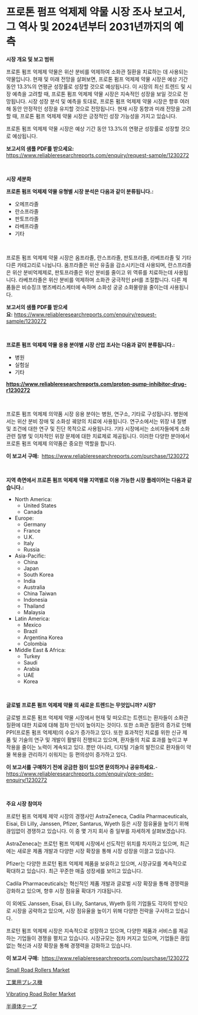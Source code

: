 <p><h1>프로톤 펌프 억제제 약물 시장 조사 보고서, 그 역사 및 2024년부터 2031년까지의 예측</h1></p><p><strong>시장 개요 및 보고 범위</strong></p>
<p><p>프로톤 펌프 억제제 약물은 위산 분비를 억제하여 소화관 질환을 치료하는 데 사용되는 약물입니다. 현재 및 미래 전망을 살펴보면, 프로톤 펌프 억제제 약물 시장은 예상 기간 동안 13.3%의 연평균 성장률로 성장할 것으로 예상됩니다. 이 시장의 최신 트렌드 및 시장 예측을 고려할 때, 프로톤 펌프 억제제 약물 시장은 지속적인 성장을 보일 것으로 전망됩니다. 시장 성장 분석 및 예측을 토대로, 프로톤 펌프 억제제 약물 시장은 향후 여러 해 동안 안정적인 성장을 유지할 것으로 전망됩니다. 현재 시장 동향과 미래 전망을 고려할 때, 프로톤 펌프 억제제 약물 시장은 긍정적인 성장 가능성을 가지고 있습니다.  </p><p>프로톤 펌프 억제제 약물 시장은 예상 기간 동안 13.3%의 연평균 성장률로 성장할 것으로 예상됩니다.</p></p>
<p><strong>보고서의 샘플 PDF를 받으세요:</strong> <a href="https://www.reliableresearchreports.com/enquiry/request-sample/1230272">https://www.reliableresearchreports.com/enquiry/request-sample/1230272</a></p>
<p>&nbsp;</p>
<p><strong>시장 세분화</strong></p>
<p><strong>프로톤 펌프 억제제 약물 유형별 시장 분석은 다음과 같이 분류됩니다.:</strong></p>
<p><ul><li>오메프라졸</li><li>란소프라졸</li><li>판토프라졸</li><li>라베프라졸</li><li>기타</li></ul></p>
<p>&nbsp;</p>
<p><p>프로톤 펌프 억제제 약물 시장은 옴프라졸, 란스프라졸, 판토프라졸, 라베프라졸 및 기타 다른 카테고리로 나뉩니다. 옴프라졸은 위산 유출을 감소시키는데 사용되며, 란스프라졸은 위산 분비억제제로, 판토프라졸은 위산 분비를 줄이고 위 역류를 치료하는데 사용됩니다. 라베프라졸은 위산 분비를 억제하며 소화관 궁극적인 pH를 조절합니다. 다른 제품들은 비슈징크 병즈베리스케터에 속하며 소화성 궁궁 소화물량을 줄이는데 사용됩니다.</p></p>
<p><strong>보고서의 샘플 PDF를 받으세요:</strong>&nbsp;<a href="https://www.reliableresearchreports.com/enquiry/request-sample/1230272">https://www.reliableresearchreports.com/enquiry/request-sample/1230272</a></p>
<p>&nbsp;</p>
<p><strong> 프로톤 펌프 억제제 약물 응용 분야별 시장 산업 조사는 다음과 같이 분류됩니다.:</strong></p>
<p><ul><li>병원</li><li>실험실</li><li>기타</li></ul></p>
<p><strong><a href="https://www.reliableresearchreports.com/proton-pump-inhibitor-drug-r1230272">https://www.reliableresearchreports.com/proton-pump-inhibitor-drug-r1230272</a></strong></p>
<p>&nbsp;</p>
<p><p>프로톤 펌프 억제제 의약품 시장 응용 분야는 병원, 연구소, 기타로 구성됩니다. 병원에서는 위산 분비 장애 및 소화성 궤양의 치료에 사용됩니다. 연구소에서는 위장 내 질병 및 조건에 대한 연구 및 진단 목적으로 사용됩니다. 기타 시장에서는 소비자들에게 소화 관련 질병 및 이차적인 위장 문제에 대한 치료제로 제공됩니다. 이러한 다양한 분야에서 프로톤 펌프 억제제 의약품은 중요한 역할을 합니다.</p></p>
<p><strong>이 보고서 구매:</strong>&nbsp; <a href="https://www.reliableresearchreports.com/purchase/1230272">https://www.reliableresearchreports.com/purchase/1230272</a></p>
<p>&nbsp;</p>
<p><strong>지역 측면에서 프로톤 펌프 억제제 약물 지역별로 이용 가능한 시장 플레이어는 다음과 같습니다.:</strong></p>
<p><ul>
    <li>
        North America:
        <ul>
            <li>United States</li>
            <li>Canada</li>
        </ul>
    </li>
    <li>
        Europe:
        <ul>
            <li>Germany</li>
            <li>France</li>
            <li>U.K.</li>
            <li>Italy</li>
            <li>Russia</li>
        </ul>
    </li>
    <li>
        Asia-Pacific:
        <ul>
            <li>China</li>
            <li>Japan</li>
            <li>South Korea</li>
            <li>India</li>
            <li>Australia</li>
            <li>China Taiwan</li>
            <li>Indonesia</li>
            <li>Thailand</li>
            <li>Malaysia</li>
        </ul>
    </li>
    <li>
        Latin America:
        <ul>
            <li>Mexico</li>
            <li>Brazil</li>
            <li>Argentina Korea</li>
            <li>Colombia</li>
        </ul>
    </li>
    <li>
        Middle East & Africa:
        <ul>
            <li>Turkey</li>
            <li>Saudi</li>
            <li>Arabia</li>
            <li>UAE</li>
            <li>Korea</li>
        </ul>
    </li>
    </ul></p>
<p>&nbsp;</p>
<p><strong>글로벌 프로톤 펌프 억제제 약물 의 새로운 트렌드는 무엇입니까? 시장?</strong></p>
<p><p>글로벌 프로톤 펌프 억제제 약물 시장에서 현재 및 떠오르는 트렌드는 환자들이 소화관 질환에 대한 치료에 대해 점차 인식이 높아지는 것이다. 또한 소화관 질환의 증가로 인해 PPI(프로톤 펌프 억제제)의 수요가 증가하고 있다. 또한 효과적인 치료를 위한 신규 제품 및 기술의 연구 및 개발이 활발히 진행되고 있으며, 환자들의 치료 효과를 높이고 부작용을 줄이는 노력이 계속되고 있다. 뿐만 아니라, 디지털 기술의 발전으로 환자들이 약물 복용을 관리하기 쉬워지는 등 편의성이 증가하고 있다.</p></p>
<p><strong>이 보고서를 구매하기 전에 궁금한 점이 있으면 문의하거나 공유하세요.</strong>- <a href="https://www.reliableresearchreports.com/enquiry/pre-order-enquiry/1230272">https://www.reliableresearchreports.com/enquiry/pre-order-enquiry/1230272</a></p>
<p>&nbsp;</p>
<p><strong>주요 시장 참여자</strong></p>
<p><p>프로턴 펌프 억제제 제약 시장의 경쟁사인 AstraZeneca, Cadila Pharmaceuticals, Eisai, Eli Lilly, Janssen, Pfizer, Santarus, Wyeth 등은 시장 점유율을 높이기 위해 끊임없이 경쟁하고 있습니다. 이 중 몇 가지 회사 중 일부를 자세하게 살펴보겠습니다.</p><p>AstraZeneca는 프로턴 펌프 억제제 시장에서 선도적인 위치를 차지하고 있으며, 최근에는 새로운 제품 개발과 다양한 시장 확장을 통해 시장 성장을 이끌고 있습니다.</p><p>Pfizer는 다양한 프로턴 펌프 억제제 제품을 보유하고 있으며, 시장규모를 계속적으로 확대하고 있습니다. 최근 꾸준한 매출 성장세를 보이고 있습니다.</p><p>Cadila Pharmaceuticals는 혁신적인 제품 개발과 글로벌 시장 확장을 통해 경쟁력을 강화하고 있으며, 향후 시장 점유율 확대가 기대됩니다.</p><p>이 외에도 Janssen, Eisai, Eli Lilly, Santarus, Wyeth 등의 기업들도 각자의 방식으로 시장을 공략하고 있으며, 시장 점유율을 높이기 위해 다양한 전략을 구사하고 있습니다.</p><p>프로턴 펌프 억제제 시장은 지속적으로 성장하고 있으며, 다양한 제품과 서비스를 제공하는 기업들이 경쟁을 펼치고 있습니다. 시장규모는 점차 커지고 있으며, 기업들은 끊임없는 혁신과 시장 확장을 통해 경쟁력을 강화하고 있습니다.</p></p>
<p><strong>이 보고서 구매:</strong>&nbsp;&nbsp;<a href="https://www.reliableresearchreports.com/purchase/1230272">https://www.reliableresearchreports.com/purchase/1230272</a></p>
<p><p><a href="https://github.com/elizabethdagraca/Market-Research-Report-List-3/blob/main/small-road-rollers-market.md">Small Road Rollers Market</a></p><p><a href="https://github.com/KaydenJohns1964/Market-Research-Report-List-1/blob/main/512751833915.md">工業用プレス機</a></p><p><a href="https://github.com/santosh758595/Market-Research-Report-List-4/blob/main/vibrating-road-roller-market.md">Vibrating Road Roller Market</a></p><p><a href="https://github.com/marbadji/Market-Research-Report-List-1/blob/main/401950933914.md">半導体テープ</a></p></p>